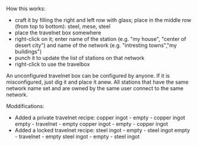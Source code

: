 
How this works: 

- craft it by filling the right and left row with glass; place in the middle row (from top to bottom): steel, mese, steel
- place the travelnet box somewhere
- right-click on it; enter name of the station (e.g. "my house", "center of desert city") and name of the network (e.g. "intresting towns","my buildings")
- punch it to update the list of stations on that network
- right-click to use the travelbox

An unconfigured travelnet box can be configured by anyone. If it is misconfigured, just dig it and place it anew.
All stations that have the same network name set and are owned by the same user connect to the same network.

Moddifications:
  - Added a private travelnet
    recipe:
      copper ingot - empty      - copper ingot
      empty        - travelnet  - empty
      copper ingot - empty      - copper ingot
  - Added a locked travelnet
    recipe:
      steel ingot  - empty      - steel ingot
      empty        - travelnet  - empty
      steel ingot  - empty      - steel ingot
      
